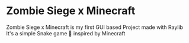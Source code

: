 # Zombie Siege x Minecraft

Zombie Siege x Minecraft is my first GUI based Project made with Raylib<br>
It's a simple Snake game 🐍 inspired by Minecraft 



